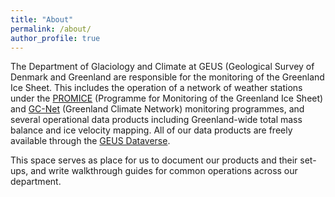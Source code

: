 ```yaml
---
title: "About"
permalink: /about/
author_profile: true
---
```


The Department of Glaciology and Climate at GEUS (Geological Survey of Denmark and Greenland are responsible for the monitoring of the Greenland Ice Sheet. This includes the operation of a network of weather stations under the [PROMICE](https://promice.dk/) (Programme for Monitoring of the Greenland Ice Sheet) and [GC-Net](http://cires1.colorado.edu/steffen/gcnet/) (Greenland Climate Network) monitoring programmes, and several operational data products including Greenland-wide total mass balance and ice velocity mapping. All of our data products are freely available through the [GEUS Dataverse](https://dataverse.geus.dk/).

This space serves as place for us to document our products and their set-ups, and write walkthrough guides for common operations across our department.

